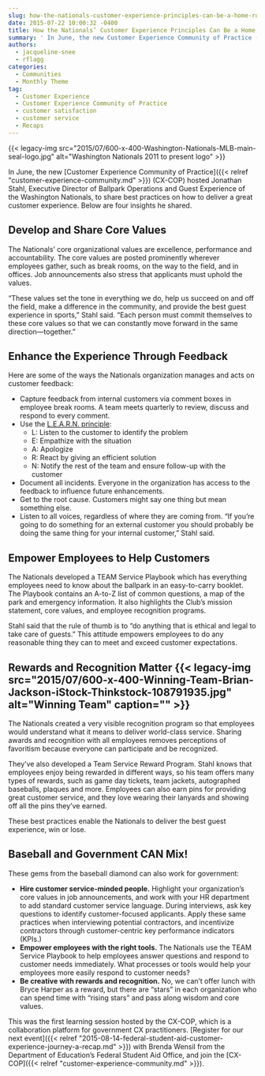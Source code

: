 ```yaml
---
slug: how-the-nationals-customer-experience-principles-can-be-a-home-run-for-agencies
date: 2015-07-22 10:00:32 -0400
title: How the Nationals’ Customer Experience Principles Can Be a Home Run for Agencies
summary: ' In June, the new Customer Experience Community of Practice (CX-COP) hosted Jonathan Stahl, Executive Director of Ballpark Operations and Guest Experience of the Washington Nationals, to share best practices on how to deliver a great customer experience. Below are four insights he shared. Develop and'
authors:
  - jacqueline-snee
  - rflagg
categories:
  - Communities
  - Monthly Theme
tag:
  - Customer Experience
  - Customer Experience Community of Practice
  - customer satisfaction
  - customer service
  - Recaps
---
```


{{< legacy-img src="2015/07/600-x-400-Washington-Nationals-MLB-main-seal-logo.jpg" alt="Washington Nationals 2011 to present logo" >}}

In June, the new [Customer Experience Community of Practice]({{< relref "customer-experience-community.md" >}}) (CX-COP) hosted Jonathan Stahl, Executive Director of Ballpark Operations and Guest Experience of the Washington Nationals, to share best practices on how to deliver a great customer experience. Below are four insights he shared.

## Develop and Share Core Values

The Nationals’ core organizational values are excellence, performance and accountability. The core values are posted prominently wherever employees gather, such as break rooms, on the way to the field, and in offices. Job announcements also stress that applicants must uphold the values.

“These values set the tone in everything we do, help us succeed on and off the field, make a difference in the community, and provide the best guest experience in sports,” Stahl said. “Each person must commit themselves to these core values so that we can constantly move forward in the same direction—together.”

## Enhance the Experience Through Feedback

Here are some of the ways the Nationals organization manages and acts on customer feedback:

  * Capture feedback from internal customers via comment boxes in employee break rooms. A team meets quarterly to review, discuss and respond to every comment.
  * Use the [L.E.A.R.N. principle](https://prezi.com/bi6ztb0qhnee/the-learn-principle/): 
      * L: Listen to the customer to identify the problem
      * E: Empathize with the situation
      * A: Apologize
      * R: React by giving an efficient solution
      * N: Notify the rest of the team and ensure follow-up with the customer
  * Document all incidents. Everyone in the organization has access to the feedback to influence future enhancements.
  * Get to the root cause. Customers might say one thing but mean something else.
  * Listen to all voices, regardless of where they are coming from. &#8220;If you’re going to do something for an external customer you should probably be doing the same thing for your internal customer,&#8221; Stahl said.

## Empower Employees to Help Customers

The Nationals developed a TEAM Service Playbook which has everything employees need to know about the ballpark in an easy-to-carry booklet. The Playbook contains an A-to-Z list of common questions, a map of the park and emergency information. It also highlights the Club’s mission statement, core values, and employee recognition programs.

Stahl said that the rule of thumb is to “do anything that is ethical and legal to take care of guests.” This attitude empowers employees to do any reasonable thing they can to meet and exceed customer expectations.

## Rewards and Recognition Matter {{< legacy-img src="2015/07/600-x-400-Winning-Team-Brian-Jackson-iStock-Thinkstock-108791935.jpg" alt="Winning Team" caption="" >}} 

The Nationals created a very visible recognition program so that employees would understand what it means to deliver world-class service. Sharing awards and recognition with all employees removes perceptions of favoritism because everyone can participate and be recognized.

They’ve also developed a Team Service Reward Program. Stahl knows that employees enjoy being rewarded in different ways, so his team offers many types of rewards, such as game day tickets, team jackets, autographed baseballs, plaques and more. Employees can also earn pins for providing great customer service, and they love wearing their lanyards and showing off all the pins they’ve earned.
  
These best practices enable the Nationals to deliver the best guest experience, win or lose.

## Baseball and Government CAN Mix!

These gems from the baseball diamond can also work for government:

  * **Hire customer service-minded people.** Highlight your organization’s core values in job announcements, and work with your HR department to add standard customer service language. During interviews, ask key questions to identify customer-focused applicants. Apply these same practices when interviewing potential contractors, and incentivize contractors through customer-centric key performance indicators (KPIs.)
  * **Empower employees with the right tools.** The Nationals use the TEAM Service Playbook to help employees answer questions and respond to customer needs immediately. What processes or tools would help your employees more easily respond to customer needs?
  * **Be creative with rewards and recognition.** No, we can’t offer lunch with Bryce Harper as a reward, but there are “stars” in each organization who can spend time with “rising stars” and pass along wisdom and core values.

This was the first learning session hosted by the CX-COP, which is a collaboration platform for government CX practitioners. [Register for our next event]({{< relref "2015-08-14-federal-student-aid-customer-experience-journey-a-recap.md" >}}) with Brenda Wensil from the Department of Education’s Federal Student Aid Office, and join the [CX-COP]({{< relref "customer-experience-community.md" >}}).